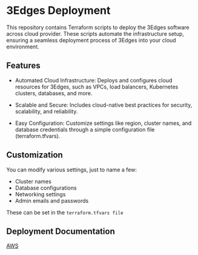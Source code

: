 # 3Edges Deployment

This repository contains Terraform scripts to deploy the 3Edges software across cloud provider. These scripts automate the infrastructure setup, ensuring a seamless deployment process of 3Edges into your cloud environment. 

## Features
- Automated Cloud Infrastructure: Deploys and configures cloud resources for 3Edges, such as VPCs, load balancers, Kubernetes clusters, databases, and more. 

- Scalable and Secure: Includes cloud-native best practices for security, scalability, and reliability.

- Easy Configuration: Customize settings like region, cluster names, and database credentials through a simple configuration file (terraform.tfvars).

## Customization
You can modify various settings, just to name a few:
- Cluster names
- Database configurations
- Networking settings
- Admin emails and passwords

These can be set in the ```terraform.tfvars file```

## Deployment Documentation

[AWS](terraform/aws/README.md)
